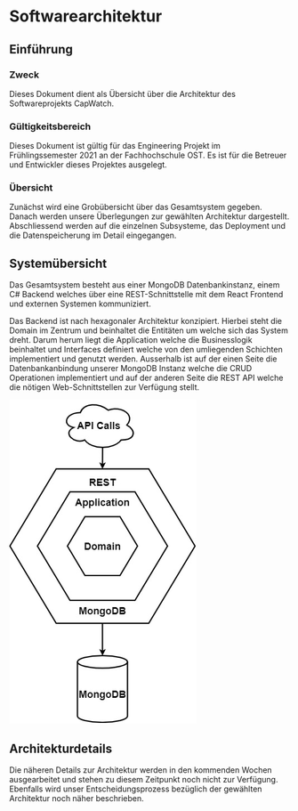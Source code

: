 # Softwarearchitektur

## Einführung
    
### Zweck

Dieses Dokument dient als Übersicht über die Architektur des Softwareprojekts CapWatch. 

### Gültigkeitsbereich

Dieses Dokument ist gültig für das Engineering Projekt im Frühlingssemester 2021 an der Fachhochschule OST. Es ist für die Betreuer und Entwickler dieses Projektes ausgelegt.

### Übersicht

Zunächst wird eine Grobübersicht über das Gesamtsystem gegeben. Danach werden unsere Überlegungen zur gewählten Architektur dargestellt. Abschliessend werden auf die einzelnen Subsysteme, das Deployment und die Datenspeicherung im Detail eingegangen.

## Systemübersicht

Das Gesamtsystem besteht aus einer MongoDB Datenbankinstanz, einem C# Backend welches über eine REST-Schnittstelle mit dem React Frontend und externen Systemen kommuniziert.

Das Backend ist nach hexagonaler Architektur konzipiert. Hierbei steht die Domain im Zentrum und beinhaltet die Entitäten um welche sich das System dreht. Darum herum liegt die Application welche die Businesslogik beinhaltet und Interfaces definiert welche von den umliegenden Schichten implementiert und genutzt werden. Ausserhalb ist auf der einen Seite die Datenbankanbindung unserer MongoDB Instanz welche die CRUD Operationen implementiert und auf der anderen Seite die REST API welche die nötigen Web-Schnittstellen zur Verfügung stellt.

![system-overview](../../images/system-overview.jpg)

## Architekturdetails

Die näheren Details zur Architektur werden in den kommenden Wochen ausgearbeitet und stehen zu diesem Zeitpunkt noch nicht zur Verfügung. Ebenfalls wird unser Entscheidungsprozess bezüglich der gewählten Architektur noch näher beschrieben.
